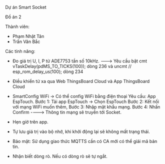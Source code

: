 Dự án Smart Socket

Đồ án 2

Thành viên: 
- Phạm Nhật Tân
- Trần Văn Bắc

Các tính năng:

- Đo giá trị U, I, P từ ADE7753 tần số 10kHz.
---> Yêu cầu bật cmt vTaskDelay(pdMS_TO_TICKS(100)); dòng 236 và uncmt // esp_rom_delay_us(100); dòng 234

- Điều khiển từ xa qua Web ThingsBoard Cloud và App ThingsBoard Cloud

- SmartConfig WiFi -> Có thể config WiFi bằng điện thoại
Yêu cầu: App EspTouch. 
Bước 1: Tải app EspTouch -> Chọn EspTouch
Bước 2: Kết nối với mạng WiFi muốn thêm,
Bước 3: Nhập mật khẩu mạng.
Bước 4: Nhấn Confirm
----> Thông tin mạng sẽ truyền tới Socket.

- Hẹn giờ trên app.

- Tự lưu giá trị vào bộ nhớ, khi khởi động lại sẽ không mất trạng thái.

- Bảo mật: Sử dụng giao thức MQTTS cần có CA mới có thể giải mã bản tin.

- Nhận biết dòng rò. Nếu có dòng rò sẽ tự ngắt.